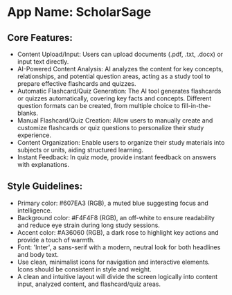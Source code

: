 # **App Name**: ScholarSage

## Core Features:

- Content Upload/Input: Users can upload documents (.pdf, .txt, .docx) or input text directly.
- AI-Powered Content Analysis: AI analyzes the content for key concepts, relationships, and potential question areas, acting as a study tool to prepare effective flashcards and quizzes.
- Automatic Flashcard/Quiz Generation: The AI tool generates flashcards or quizzes automatically, covering key facts and concepts. Different question formats can be created, from multiple choice to fill-in-the-blanks.
- Manual Flashcard/Quiz Creation: Allow users to manually create and customize flashcards or quiz questions to personalize their study experience.
- Content Organization: Enable users to organize their study materials into subjects or units, aiding structured learning.
- Instant Feedback: In quiz mode, provide instant feedback on answers with explanations.

## Style Guidelines:

- Primary color: #607EA3 (RGB), a muted blue suggesting focus and intelligence.
- Background color: #F4F4F8 (RGB), an off-white to ensure readability and reduce eye strain during long study sessions.
- Accent color: #A36060 (RGB), a dark rose to highlight key actions and provide a touch of warmth.
- Font: 'Inter', a sans-serif with a modern, neutral look for both headlines and body text.
- Use clean, minimalist icons for navigation and interactive elements. Icons should be consistent in style and weight.
- A clean and intuitive layout will divide the screen logically into content input, analyzed content, and flashcard/quiz areas.
